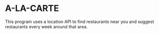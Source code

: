 # A-LA-CARTE
This program uses a location API to find restaurants near you and suggest restaurants every week around that area.
